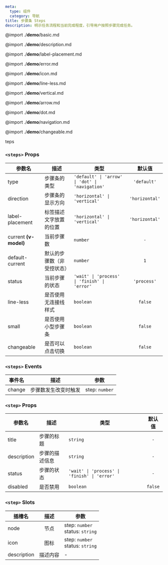 ```yaml
meta:
  type: 组件
  category: 导航
title: 步骤条 Steps
description: 明示任务流程和当前完成程度，引导用户按照步骤完成任务。
```

@import ./__demo__/basic.md

@import ./__demo__/description.md

@import ./__demo__/label-placement.md

@import ./__demo__/error.md

@import ./__demo__/icon.md

@import ./__demo__/line-less.md

@import ./__demo__/vertical.md

@import ./__demo__/arrow.md

@import ./__demo__/dot.md

@import ./__demo__/navigation.md

@import ./__demo__/changeable.md

teps
### `<steps>` Props

|参数名|描述|类型|默认值|
|---|---|---|:---:|
|type|步骤条的类型|`'default' \| 'arrow' \| 'dot' \| 'navigation'`|`'default'`|
|direction|步骤条的显示方向|`'horizontal' \| 'vertical'`|`'horizontal'`|
|label-placement|标签描述文字放置的位置|`'horizontal' \| 'vertical'`|`'horizontal'`|
|current **(v-model)**|当前步骤数|`number`|`-`|
|default-current|默认的步骤数（非受控状态）|`number`|`1`|
|status|当前步骤的状态|`'wait' \| 'process' \| 'finish' \| 'error'`|`'process'`|
|line-less|是否使用无连接线样式|`boolean`|`false`|
|small|是否使用小型步骤条|`boolean`|`false`|
|changeable|是否可以点击切换|`boolean`|`false`|
### `<steps>` Events

|事件名|描述|参数|
|---|---|---|
|change|步骤数发生改变时触发|step: `number`|




### `<step>` Props

|参数名|描述|类型|默认值|
|---|---|---|:---:|
|title|步骤的标题|`string`|`-`|
|description|步骤的描述信息|`string`|`-`|
|status|步骤的状态|`'wait' \| 'process' \| 'finish' \| 'error'`|`-`|
|disabled|是否禁用|`boolean`|`false`|
### `<step>` Slots

|插槽名|描述|参数|
|---|:---:|---|
|node|节点|step: `number`<br>status: `string`|
|icon|图标|step: `number`<br>status: `string`|
|description|描述内容|-|


